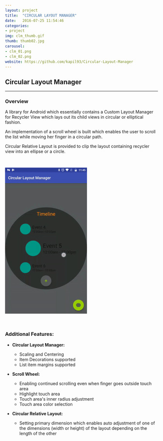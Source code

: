 ```yaml
---
layout: project
title:  "CIRCULAR LAYOUT MANAGER"
date:   2016-07-25 11:54:46
categories:
- project
img: clm_thumb.gif
thumb: thumb02.jpg
carousel:
- clm_01.png
- clm_02.png
website: https://github.com/kapil93/Circular-Layout-Manager
---
```

## Circular Layout Manager
---------------------------

### Overview
A library for Android which essentially contains a Custom Layout Manager for Recycler View which lays out its child views in circular or elliptical fashion.

An implementation of a scroll wheel is built which enables the user to scroll the list while moving her finger in a circular path.

Circular Relative Layout is provided to clip the layout containing recycler view into an ellipse or a circle.

<br>

![Animation](/assets/img/project/clm.gif)

<br>

### Additional Features:
* **Circular Layout Manager:**
	* Scaling and Centering
	* Item Decorations supported
	* List item margins supported

* **Scroll Wheel:**
	* Enabling continued scrolling even when finger goes outside touch area
	* Highlight touch area
	* Touch area's inner radius adjustment
	* Touch area color selection

* **Circular Relative Layout:**
	* Setting primary dimension which enables auto adjustment of one of the dimensions (width or height) of the layout depending on the length of the other